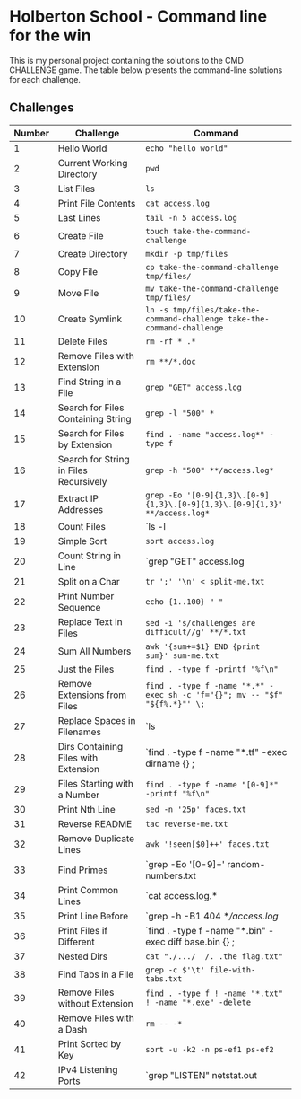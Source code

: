 # Holberton School - Command line for the win

This is my personal project containing the solutions to the CMD CHALLENGE game. The table below presents the command-line solutions for each challenge.

## Challenges

| Number | Challenge                                | Command                                                                                 |
|--------|------------------------------------------|-----------------------------------------------------------------------------------------|
| 1      | Hello World                              | `echo "hello world"`                                                                   |
| 2      | Current Working Directory                | `pwd`                                                                                  |
| 3      | List Files                               | `ls`                                                                                   |
| 4      | Print File Contents                      | `cat access.log`                                                                       |
| 5      | Last Lines                               | `tail -n 5 access.log`                                                                 |
| 6      | Create File                              | `touch take-the-command-challenge`                                                     |
| 7      | Create Directory                         | `mkdir -p tmp/files`                                                                   |
| 8      | Copy File                                | `cp take-the-command-challenge tmp/files/`                                             |
| 9      | Move File                                | `mv take-the-command-challenge tmp/files/`                                             |
| 10     | Create Symlink                           | `ln -s tmp/files/take-the-command-challenge take-the-command-challenge`                |
| 11     | Delete Files                             | `rm -rf * .*`                                                                          |
| 12     | Remove Files with Extension              | `rm **/*.doc`                                                                          |
| 13     | Find String in a File                    | `grep "GET" access.log`                                                                |
| 14     | Search for Files Containing String       | `grep -l "500" *`                                                                      |
| 15     | Search for Files by Extension            | `find . -name "access.log*" -type f`                                                   |
| 16     | Search for String in Files Recursively   | `grep -h "500" **/access.log*`                                                         |
| 17     | Extract IP Addresses                     | `grep -Eo '[0-9]{1,3}\.[0-9]{1,3}\.[0-9]{1,3}\.[0-9]{1,3}' **/access.log*`             |
| 18     | Count Files                              | `ls -l | wc -l`                                                                        |
| 19     | Simple Sort                              | `sort access.log`                                                                      |
| 20     | Count String in Line                     | `grep "GET" access.log | wc -l`                                                        |
| 21     | Split on a Char                          | `tr ';' '\n' < split-me.txt`                                                           |
| 22     | Print Number Sequence                    | `echo {1..100} " "`                                                                    |
| 23     | Replace Text in Files                    | `sed -i 's/challenges are difficult//g' **/*.txt`                                      |
| 24     | Sum All Numbers                          | `awk '{sum+=$1} END {print sum}' sum-me.txt`                                           |
| 25     | Just the Files                           | `find . -type f -printf "%f\n"`                                                        |
| 26     | Remove Extensions from Files             | `find . -type f -name "*.*" -exec sh -c 'f="{}"; mv -- "$f" "${f%.*}"' \;`             |
| 27     | Replace Spaces in Filenames              | `ls | tr " " "."`                                                                      |
| 28     | Dirs Containing Files with Extension     | `find . -type f -name "*.tf" -exec dirname {} \; | uniq`                               |
| 29     | Files Starting with a Number             | `find . -type f -name "[0-9]*" -printf "%f\n"`                                         |
| 30     | Print Nth Line                           | `sed -n '25p' faces.txt`                                                               |
| 31     | Reverse README                           | `tac reverse-me.txt`                                                                   |
| 32     | Remove Duplicate Lines                   | `awk '!seen[$0]++' faces.txt`                                                          |
| 33     | Find Primes                              | `grep -Eo '[0-9]+' random-numbers.txt | factor | awk 'NF==2 {print $2}' | sort -u | wc -l` |
| 34     | Print Common Lines                       | `cat access.log.* | awk '{print $1}' | sort | uniq -d`                                 |
| 35     | Print Line Before                        | `grep -h -B1 404 **/access.log* | grep -vE '404|--'`                                   |
| 36     | Print Files if Different                 | `find . -type f -name "*.bin" -exec diff base.bin {} \; | awk '{print $5}' | sed 's|./||'` |
| 37     | Nested Dirs                              | `cat "./.../  /. .the flag.txt"`                                                       |
| 38     | Find Tabs in a File                      | `grep -c $'\t' file-with-tabs.txt`                                                     |
| 39     | Remove Files without Extension           | `find . -type f ! -name "*.txt" ! -name "*.exe" -delete`                               |
| 40     | Remove Files with a Dash                 | `rm -- -*`                                                                             |
| 41     | Print Sorted by Key                      | `sort -u -k2 -n ps-ef1 ps-ef2`                                                         |
| 42     | IPv4 Listening Ports                     | `grep "LISTEN" netstat.out | grep -oP "tcp\s+.*:\K\d+"|sort -nr`                       |
